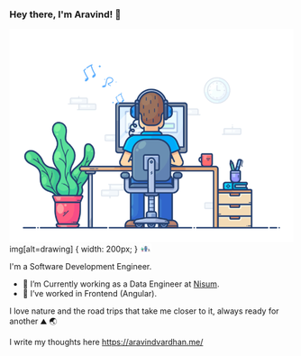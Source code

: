 ### Hey there, I'm Aravind! 👋


![](https://github.com/Iaml3gend/iaml3gend/blob/main/123.gif)
img[alt=drawing] { width: 200px; }
<img src="https://github.com/Iaml3gend/iaml3gend/blob/main/123.gif" alt="drawing" width="20"/>
<!--

Here are some ideas to get you started:

- 🔭 I’m currently working on Data Analytics
- 🌱 I’m currently learning Data Engineering
- 👯 I’m looking to collaborate on ...
- 🤔 I’m looking for help with ...
- 💬 Ask me about ...
- 📫 How to reach me: ...
- ⚡ Fun fact: ...
-->

I'm a Software Development Engineer.         

- 🔭 I’m Currently working as a Data Engineer at [Nisum](https://www.nisum.com/).
- 🌱 I’ve worked in Frontend (Angular).

I love nature and the road trips that take me closer to it, always ready for another ⛰ 🌏

I write my thoughts here https://aravindvardhan.me/
